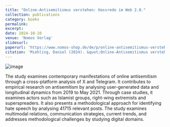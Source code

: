 ```yaml
---
title: "Online-Antisemitismus verstehen: Hassrede im Web 2.0."
collection: publications
category: books
permalink: 
excerpt: 
date: 2024-10-10
venue: 'Nomos Verlag'
slidesurl: 
paperurl: 'https://www.nomos-shop.de/de/p/online-antisemitismus-verstehen-hassrede-im-web-2-0-978-3-7560-2253-3'
citation: 'Miehling, Daniel (2024). &quot;Online-Antisemitismus verstehen: Hassrede im Web 2.0. Eine vergleichende Studie zwischen der Mainstream-Plattform X und Fringe-Communities auf Telegram. Nomos (Interdisziplinäre Antisemitismusforschung, Bd. 16)'
---
```

![image](https://www.nomos-shop.de/media/catalog/product/2/3/23-978-3-7560-2253-3.jpeg?optimize=medium&bg-color=255,255,255&fit=bounds&height=700&width=700)

The study examines contemporary manifestations of online antisemitism through a cross-platform analysis of X and Telegram. It contributes to empirical research on antisemitism by analysing user-generated data and longitudinal dynamics from 2019 to May 2021. Through case studies, it examines actors such as Islamist groups, right-wing extremists and superspreaders. It also presents a methodological approach for identifying hate speech by analysing 41715 relevant posts. The study examines multimodal relations, communication strategies, current trends, and addresses methodological challenges by studying digital domains.
